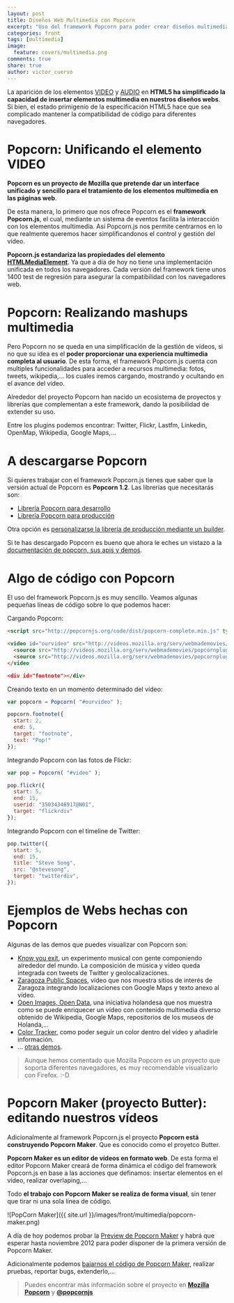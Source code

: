 ```yaml
---
layout: post
title: Diseños Web Multimedia con Popcorn
excerpt: "Uso del framework Popcorn para poder crear diseños multimedia basados en vídeo para tu web."
categories: front
tags: [multimedia]
image:
  feature: covers/multimedia.png
comments: true
share: true
author: victor_cuervo
---
```


La aparición de los elementos [VIDEO][video] y [AUDIO][audio] en **HTML5 ha simplificado la capacidad de insertar elementos multimedia en nuestros diseños webs**. Si bien, el estado primigenio de la especificación HTML5 hace que sea complicado mantener la compatibilidad de código para diferentes navegadores.

# Popcorn: Unificando el elemento VIDEO
**Popcorn es un proyecto de Mozilla que pretende dar un interface unificado y sencillo para el tratamiento de los elementos multimedia en las páginas web**.

De esta manera, lo primero que nos ofrece Popcorn es el **framework Popcorn.js**, el cual, mediante un sistema de eventos facilita la interacción con los elementos multimedia. Así Popcorn.js nos permite centrarnos en lo que realmente queremos hacer simplificandonos el control y gestión del vídeo.

**Popcorn.js estandariza las propiedades del elemento [HTMLMediaElement][mediaelement]**. Ya que a día de hoy no tiene una implementación unificada en todos los navegadores. Cada versión del framework tiene unos 1400 test de regresión para asegurar la compatibilidad con los navegadores web.

# Popcorn: Realizando mashups multimedia
Pero Popcorn no se queda en una simplificación de la gestión de vídeos, si no que su idea es el **poder proporcionar una experiencia multimedia completa al usuario**. De esta forma, el framework Popcorn.js cuenta con multiples funcionalidades para acceder a recursos multimedia: fotos, tweets, wikipedia,... los cuales iremos cargando, mostrando y ocultando en el avance del vídeo.

Alrededor del proyecto Popcorn han nacido un ecosistema de proyectos y librerías que complementan a este framework, dando la posibilidad de extender su uso.

Entre los plugins podemos encontrar: Twitter, Flickr, Lastfm, Linkedin, OpenMap, Wikipedia, Google Maps,...

# A descargarse Popcorn
Si quieres trabajar con el framework Popcorn.js tienes que saber que la versión actual de Popcorn es **Popcorn 1.2**. Las librerías que necesitarás son:

* <a title="Popcorn para desarrollo" href="http://popcornjs.org/code/dist/popcorn-complete.js">Librería Popcorn para desarrollo</a>
* <a title="Librería Popcorn para producción" href="http://popcornjs.org/code/dist/popcorn-complete.js">Librería Popcorn para producción</a>

Otra opción es [personalizarse la librería de producción mediante un builder][personalizarpopcorn].

Si te has descargado Popcorn es bueno que ahora le eches un vistazo a la [documentación de popcorn, sus apis y demos][popcorn].

# Algo de código con Popcorn
El uso del framework Popcorn.js es muy sencillo. Veamos algunas pequeñas líneas de código sobre lo que podemos hacer:

Cargando Popcorn:

~~~html
<script src="http://popcornjs.org/code/dist/popcorn-complete.min.js" type="text/javascript"></script>

<video id="ourvideo" src="http://videos.mozilla.org/serv/webmademovies/popcornplug.mp4" width="300" height="180">
  <source src="http://videos.mozilla.org/serv/webmademovies/popcornplug.ogv" />
  <source src="http://videos.mozilla.org/serv/webmademovies/popcornplug.webm" />
</video

<div id="footnote"></div>
~~~

Creando texto en un momento determinado del vídeo:

~~~javascript
var popcorn = Popcorn( "#ourvideo" );

popcorn.footnote({
  start: 2,
  end: 5,
  target: "footnote",
  text: "Pop!"
});
~~~

Integrando Popcorn con las fotos de Flickr:

~~~javascript
var pop = Popcorn( "#video" );

pop.flickr({
  start: 5,
  end: 15,
  userid: "35034346917@N01",
  target: "flickrdiv"
});
~~~

Integrando Popcorn con el timeline de Twitter:

~~~javascript
pop.twitter({
  start: 5,
  end: 15,
  title: "Steve Song",
  src: "@stevesong",
  target: "twitterdiv",
});
~~~

# Ejemplos de Webs hechas con Popcorn
Algunas de las demos que puedes visualizar con Popcorn son:


* [Know you exit][knowyourexit], un experimento musical con gente componiendo alrededor del mundo. La composición de música y vídeo queda integrada con tweets de Twitter y geolocalizaciones.
* [Zaragoza Public Spaces][zaragoza], vídeo que nos muestra sitios de interés de Zaragoza integrando localizaciones con Google Maps y texto anexo al vídeo.
* [Open Images, Open Data][openimages], una iniciativa holandesa que nos muestra como se puede enriquecer un vídeo con contenido multimedia diverso obtenido de Wikipedia, Google Maps, repositorios de los museos de Holanda,...
* [Color Tracker][colortracker], como poder seguir un color dentro del vídeo y añadirle información.
* ... [otras demos][otrasdemos].

>Aunque hemos comentado que Mozilla Popcorn es un proyecto que soporta diferentes navegadores, es muy recomendable visualizarlo con Firefox. :-D

# Popcorn Maker (proyecto Butter): editando nuestros vídeos
Adicionalmente al framework Popcorn.js el proyecto **Popcorn está construyendo Popcorn Maker**. Que es conocido como el proyetco Butter.

**Popcorn Maker es un editor de vídeos en formato web**. De esta forma el editor Popcorn Maker creará de forma dinámica el código del framework Popcorn.js en base a las acciones que definamos: insertar elementos en el vídeo, realizar overlaping,...

Todo **el trabajo con Popcorn Maker se realiza de forma visual**, sin tener que tirar ni una sola línea de código.

![PopCorn Maker]({{ site.url }}/images/front/multimedia/popcorn-maker.png)

A día de hoy podemos probar la [Preview de Popcorn Maker][popcornpreview] y habrá que esperar hasta noviembre 2012 para poder disponer de la primera versión de Popcorn Maker.

Adicionalmente podemos [bajarnos el código de Popcorn Maker][popcorncodigo], realizar pruebas, reportar bugs, extenderlo,...

> Puedes encontrar más información sobre el proyecto en **[Mozilla Popcorn][popcornmozilla]** y **[@popcornjs][popcorntwitter]**

[video]: http://w3api.com/wiki/HTML5:VIDEO
[audio]: http://w3api.com/wiki/HTML5:AUDIO
[mediaelement]: http://w3api.com/wiki/DOM:HTMLMediaElement
[personalizarpopcorn]: http://mozillapopcorn.org/build-tool/
[popcorn]: http://popcornjs.org/
[knowyourexit]: http://www.robmorrismusic.com/knowyourexit/
[zaragoza]: http://www.samuelnegredo.com/zaragoza-public-spaces/gran-via.htm
[openimages]: http://rdbg.tuxic.nl:4444/apps/openbeelden
[colortracker]: http://anavallasuiza.com/popcorn/
[otrasdemos]: http://popcornjs.org/demos
[popcornpreview]: http://mozillapopcorn.org/popcorn-maker/
[popcorncodigo]: https://github.com/mozilla/butter
[popcorntwitter]:https://twitter.com/popcornjs
[popcornmozilla]: http://mozillapopcorn.org

